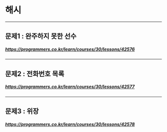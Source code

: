 # 해시
----------
## 문제1 : 완주하지 못한 선수
##### <https://programmers.co.kr/learn/courses/30/lessons/42576>
----------
## 문제2 : 전화번호 목록
##### <https://programmers.co.kr/learn/courses/30/lessons/42577>
----------
## 문제3 : 위장
##### <https://programmers.co.kr/learn/courses/30/lessons/42578>
